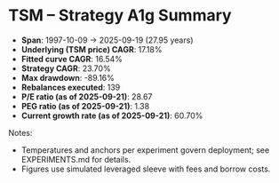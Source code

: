 # TSM – Strategy A1g Summary

- **Span**: 1997-10-09 → 2025-09-19 (27.95 years)
- **Underlying (TSM price) CAGR**: 17.18%
- **Fitted curve CAGR**: 16.54%
- **Strategy CAGR**: 23.70%
- **Max drawdown**: -89.16%
- **Rebalances executed**: 139
- **P/E ratio (as of 2025-09-21)**: 28.67
- **PEG ratio (as of 2025-09-21)**: 1.38
- **Current growth rate (as of 2025-09-21)**: 60.70%

Notes:

- Temperatures and anchors per experiment govern deployment; see EXPERIMENTS.md for details.
- Figures use simulated leveraged sleeve with fees and borrow costs.

